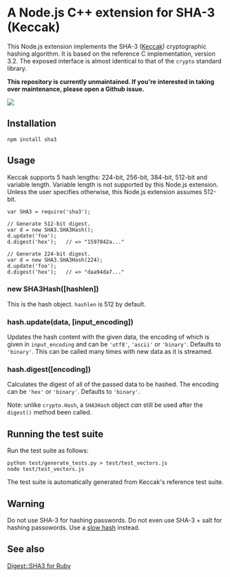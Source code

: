 # A Node.js C++ extension for SHA-3 (Keccak)

This Node.js extension implements the SHA-3 ([Keccak](http://keccak.noekeon.org/)) cryptographic hashing algorithm. It is based on the reference C implementation, version 3.2. The exposed interface is almost identical to that of the `crypto` standard library.

**This repository is currently unmaintained. If you're interested in taking over maintenance, please open a Github issue.**

[<img src="http://www.phusion.nl/assets/logo.png">](http://www.phusion.nl/)

## Installation

    npm install sha3

## Usage

Keccak supports 5 hash lengths: 224-bit, 256-bit, 384-bit, 512-bit and variable length. Variable length is not supported by this Node.js extension. Unless the user specifies otherwise, this Node.js extension assumes 512-bit.

    var SHA3 = require('sha3');

    // Generate 512-bit digest.
    var d = new SHA3.SHA3Hash();
    d.update('foo');
    d.digest('hex');   // => "1597842a..."

    // Generate 224-bit digest.
    var d = new SHA3.SHA3Hash(224);
    d.update('foo');
    d.digest('hex');   // => "daa94da7..."

### new SHA3Hash([hashlen])

This is the hash object. `hashlen` is 512 by default.

### hash.update(data, [input_encoding])

Updates the hash content with the given data, the encoding of which is given in `input_encoding` and can be `'utf8'`, `'ascii'` or `'binary'`. Defaults to `'binary'`. This can be called many times with new data as it is streamed.

### hash.digest([encoding])

Calculates the digest of all of the passed data to be hashed. The encoding can be `'hex'` or `'binary'`. Defaults to `'binary'`.

Note: unlike `crypto.Hash`, a `SHA3Hash` object _can_ still be used after the `digest()` method been called.

## Running the test suite

Run the test suite as follows:

    python test/generate_tests.py > test/test_vectors.js
    node test/test_vectors.js

The test suite is automatically generated from Keccak's reference test suite.

## Warning

Do not use SHA-3 for hashing passwords. Do not even use SHA-3 + salt for hashing passowords. Use a [slow hash](http://codahale.com/how-to-safely-store-a-password/) instead.

## See also

[Digest::SHA3 for Ruby](https://github.com/phusion/digest-sha3-ruby)
